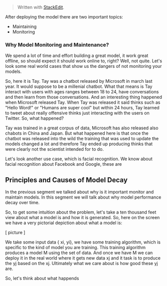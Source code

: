 


> Written with [StackEdit](https://stackedit.io/).

After deploying the model there are two important topics:

- Maintaining 
- Monitoring 

### Why Model Monitoring and Maintenance?

We spend a lot of time and effort building a great model, it work great offline, so should expect it should work online to, right? Well, not quite. Let's look some real world cases that show us the dangers of not monitoring your models. 

So, here it is Tay. Tay was a chatbot released by Microsoft in march last year. It would suppose to be a millenial chatbot. What that means is Tay interact with users with ages ranges between 18 to 24, have conversations and then learn from those conversations. And an interesting thing happened when Microsoft released Tay. When Tay was released it said thinks such as "Hello Word!" or "Humans are super cool" but within 24 hours, Tay learned to tweet about really offensive thinks just interacting with the users on Twitter. So, what happened? 

Tay was trained in a great corpus of data, Microsoft has also released also chabots in China and Japan. But what happened here is that once the chatbot was released into the wild the training that was used to update the models changed a lot and therefore Tay ended up producing thinks that were clearly not the scientist intended for to do. 

Let's look another use case, which is facial recognition. We know about facial recognition about Facebook and  Google, these are 

## Principles and Causes of Model Decay

In the previous segment we talked about why is it important monitor and maintain models. In this segment we will talk about why model performance decay over time. 

So, to get some intuition about the problem, let's take a ten thousand feet view about what a model is and how it is generated. So, here on the screen we have a very pictorial depiction about what a model is:

[ picture ]

We take some input data { xi, yi}, we have some training algorithm, which is specific to the kind of model you are training. This training algorithm produces a model M using the set of data. And once we have M we can deploy it in the real world where it gets new data xj and it task is to produce the yj based  on the xj. Ultimately what we care about is how good these yj are. 

So, let's think about what happends 
<!--stackedit_data:
eyJoaXN0b3J5IjpbMzA2MDU1OTkzXX0=
-->